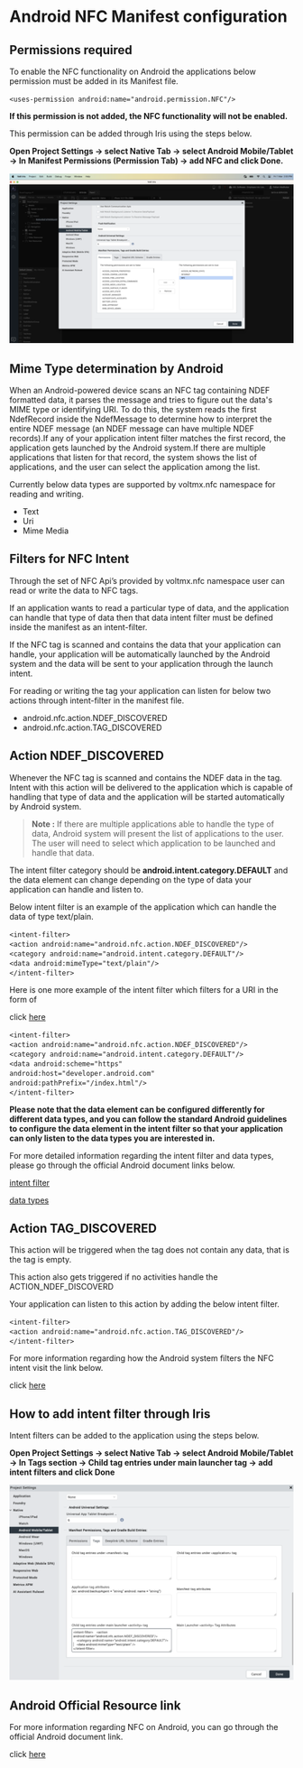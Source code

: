                             
Android NFC Manifest configuration
==================================

## Permissions required 

To enable the NFC functionality on Android the applications below permission must be added in its Manifest file. 

`<uses-permission android:name="android.permission.NFC"/>`

<b>If this permission is not added, the NFC functionality will not be enabled.</b>

This permission can be added through Iris using the steps below. 

<b>Open Project Settings -> select Native Tab -> select Android Mobile/Tablet -> In Manifest Permissions (Permission Tab) -> add NFC and click Done.</b>

![](Resources/Images/nfc_001.png)

## Mime Type determination by Android 

When an Android-powered device scans an NFC tag containing NDEF formatted data, it parses the message and tries to figure out the data's MIME type or identifying URI. To do this, the system reads the first NdefRecord inside the NdefMessage to determine how to interpret the entire NDEF message (an NDEF message can have multiple NDEF records).If any of your application intent filter matches the first record, the application gets launched by the Android system.If there are multiple applications that listen for that record, the system shows the list of applications, and the user can select the application among the list. 

Currently below data types are supported by voltmx.nfc namespace for reading and writing. 

* Text 
* Uri 
* Mime Media 

## Filters for NFC Intent 

Through the set of NFC Api’s provided by voltmx.nfc namespace user can read or write the data to NFC tags. 

If an application wants to read a particular type of data, and the application can handle that type of data then that data intent filter must be defined inside the manifest as an intent-filter. 

If the NFC tag is scanned and contains the data that your application can handle, your application will be automatically launched by the Android system and the data will be sent to your application through the launch intent. 

For reading or writing the tag your application can listen for below two actions through intent-filter in the manifest file. 

* android.nfc.action.NDEF_DISCOVERED 
* android.nfc.action.TAG_DISCOVERED 

## Action NDEF_DISCOVERED 

Whenever the NFC tag is scanned and contains the NDEF data in the tag. Intent with this action will be delivered to the application which is capable of handling that type of data and the application will be started automatically by Android system. 

>**Note :** If there are multiple applications able to handle the type of data, Android system will present the list of applications to the user. The user will need to select which application to be launched and handle that data. 

The intent filter category should be <b>android.intent.category.DEFAULT</b> and the data element can change depending on the type of data your application can handle and listen to. 

Below intent filter is an example of the application which can handle the data of type text/plain. 

`<intent-filter>`<br>
`<action android:name="android.nfc.action.NDEF_DISCOVERED"/>`<br>
`<category android:name="android.intent.category.DEFAULT"/>`<br> 
`<data android:mimeType="text/plain"/>`<br>
`</intent-filter>`

Here is one more example of the intent filter which filters for a URI in the form of

click [here](https://developer.android.com/index.html)

`<intent-filter>`<br>
`<action android:name="android.nfc.action.NDEF_DISCOVERED"/>`<br>
`<category android:name="android.intent.category.DEFAULT"/>`<br> 
`<data android:scheme="https"`<br>
`android:host="developer.android.com"`<br>
`android:pathPrefix="/index.html"/>`<br>
`</intent-filter>`

<b>Please note that the data element can be configured differently for different data types, and you can follow the standard Android guidelines to configure the data element in the intent filter so that your application can only listen to the data types you are interested in.</b>

For more detailed information regarding the intent filter and data types, please go through the official Android document links below. 

[intent filter](https://developer.android.com/guide/components/intents-filters )

[data types](https://developer.android.com/guide/topics/manifest/data-element )

## Action TAG_DISCOVERED 

This action will be triggered when the tag does not contain any data, that is the tag is empty. 

This action also gets triggered if no activities handle the ACTION_NDEF_DISCOVERD 

Your application can listen to this action by adding the below intent filter.

`<intent-filter>`<br>
`<action android:name="android.nfc.action.TAG_DISCOVERED"/>`<br>
`</intent-filter>`

For more information regarding how the Android system filters the NFC intent visit the link below. 

click [here](https://developer.android.com/develop/connectivity/nfc/nfc#dispatching)

## How to add intent filter through Iris 

Intent filters can be added to the application using the steps below. 

<b>Open Project Settings -> select Native Tab -> select Android Mobile/Tablet -> In Tags section ->  Child tag entries under main launcher <activity> tag -> add intent filters and click Done</b>

![](Resources/Images/nfc_002.png)

## Android Official Resource link 

For more information regarding NFC on Android, you can go through the official Android document link. 

click [here](https://developer.android.com/develop/connectivity/nfc)

